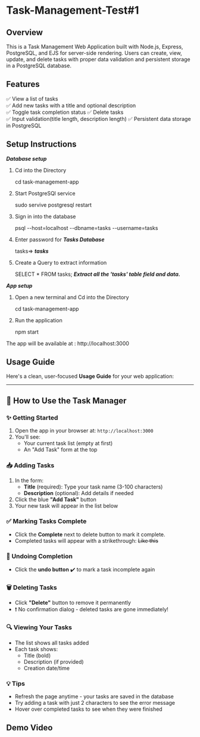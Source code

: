 # Task-Management-Test#1
## Overview
This is a Task Management Web Application built with Node.js, Express, PostgreSQL, and EJS for server-side rendering. Users can create, view, update, and delete tasks with proper data validation and persistent storage in a PostgreSQL database.

## Features
✅ View a list of tasks  
✅ Add new tasks with a title and optional description  
✅ Toggle task completion status 
✅ Delete tasks  
✅ Input validation(title length, description length)
✅ Persistent data storage in PostgreSQL

## Setup Instructions
***Database setup***
 1. Cd into the Directory

    cd task-management-app

2. Start PostgreSQl service
   
   sudo servive postgresql restart

3. Sign in into the database
   
   psql --host=localhost --dbname=tasks --username=tasks

4. Enter password for ***Tasks Database***
   
   tasks=> ***tasks***

5. Create a Query to extract information
   
   SELECT * FROM tasks; ***Extract all the 'tasks' table field and data.***

***App setup***

1. Open a new terminal  and Cd into the Directory

    cd task-management-app

2. Run the application
   
   npm start

The app will be available at : http://localhost:3000

## Usage Guide
Here's a clean, user-focused **Usage Guide** for your web application:

---

## 🌟 How to Use the Task Manager

### ✨ Getting Started
1. Open the app in your browser at: `http://localhost:3000`
2. You'll see:
   - Your current task list (empty at first)
   - An "Add Task" form at the top

### 📥 Adding Tasks
1. In the form:
   - **Title** (required): Type your task name (3-100 characters)
   - **Description** (optional): Add details if needed
2. Click the blue **"Add Task"** button
3. Your new task will appear in the list below

### ✅ Marking Tasks Complete
- Click the **Complete** next to delete button to mark it complete.
- Completed tasks will appear with a strikethrough: ~~Like this~~

### 🔄 Undoing Completion
- Click the **undo button** ✔️ to mark a task incomplete again

### 🗑️ Deleting Tasks
- Click **"Delete"** button to remove it permanently
- ❗ No confirmation dialog - deleted tasks are gone immediately!

### 🔍 Viewing Your Tasks
- The list shows all tasks added
- Each task shows:
  - Title (bold)
  - Description (if provided)
  - Creation date/time

### 💡 Tips
- Refresh the page anytime - your tasks are saved in the database
- Try adding a task with just 2 characters to see the error message
- Hover over completed tasks to see when they were finished


## Demo Video
 
   